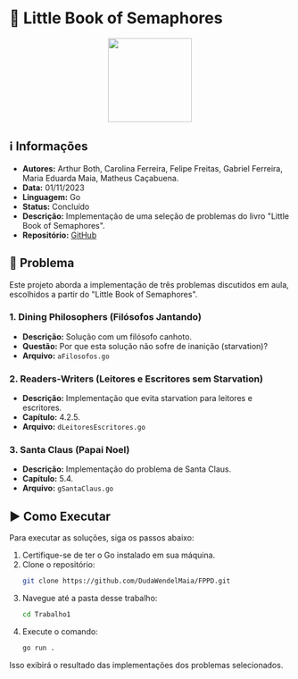 # 🚦 Little Book of Semaphores

<div align="center">
<img width="150" height="150" src="https://i.pinimg.com/originals/e6/3f/af/e63fafc1600ddf61941ce34362704447.gif">
</div>

## ℹ️ Informações
- **Autores:** Arthur Both, Carolina Ferreira, Felipe Freitas, Gabriel Ferreira, Maria Eduarda Maia, Matheus Caçabuena.
- **Data:** 01/11/2023
- **Linguagem:** Go
- **Status:** Concluído
- **Descrição:** Implementação de uma seleção de problemas do livro "Little Book of Semaphores".
- **Repositório:** [GitHub](https://github.com/DudaWendelMaia/FPPD.git)

## 🎯 Problema
Este projeto aborda a implementação de três problemas discutidos em aula, escolhidos a partir do "Little Book of Semaphores".

### 1. Dining Philosophers (Filósofos Jantando)

- **Descrição:** Solução com um filósofo canhoto.
- **Questão:** Por que esta solução não sofre de inanição (starvation)?
- **Arquivo:** `aFilosofos.go`

### 2. Readers-Writers (Leitores e Escritores sem Starvation)

- **Descrição:** Implementação que evita starvation para leitores e escritores.
- **Capítulo:** 4.2.5.
- **Arquivo:** `dLeitoresEscritores.go`

### 3. Santa Claus (Papai Noel)

- **Descrição:** Implementação do problema de Santa Claus.
- **Capítulo:** 5.4.
- **Arquivo:** `gSantaClaus.go`

## ▶️ Como Executar
Para executar as soluções, siga os passos abaixo:

1. Certifique-se de ter o Go instalado em sua máquina.
2. Clone o repositório:
   ```sh
   git clone https://github.com/DudaWendelMaia/FPPD.git
   ```
3. Navegue até a pasta desse trabalho:
   ```sh
   cd Trabalho1
   ```
4. Execute o comando:
   ```sh
   go run .
   ```

Isso exibirá o resultado das implementações dos problemas selecionados.
